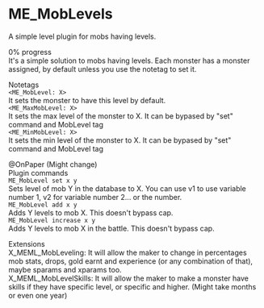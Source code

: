 # ME_MobLevels
A simple level plugin for mobs having levels.

0% progress  
It's a simple solution to mobs having levels. Each monster has a monster assigned, by default unless you use the notetag to set it.  

Notetags  
```<ME_MobLevel: X>```  
It sets the monster to have this level by default.  
```<ME_MaxMobLevel: X>```  
It sets the max level of the monster to X. It can be bypased by "set" command and MobLevel tag  
```<ME_MinMobLevel: X>```  
It sets the min level of the monster to X. It can be bypased by "set" command and MobLevel tag  


@OnPaper (Might change)  
Plugin commands  
```ME_MobLevel set x y```  
Sets level of mob Y in the database to X. You can use v1 to use variable number 1, v2 for variable number 2... or the number.  
```ME_MobLevel add x y```  
Adds Y levels to mob X. This doesn't bypass cap.  
```ME_MobLevel increase x y```  
Adds Y levels to mob X in the battle. This doesn't bypass cap.  

Extensions  
X_MEML_MobLeveling: It will allow the maker to change in percentages mob stats, drops, gold earnt and experience (or any combination of that), maybe sparams and xparams too.  
X_MEML_MobLevelSkills: It will allow the maker to make a monster have skills if they have specific level, or specific and higher. (Might take months or even one year)  
